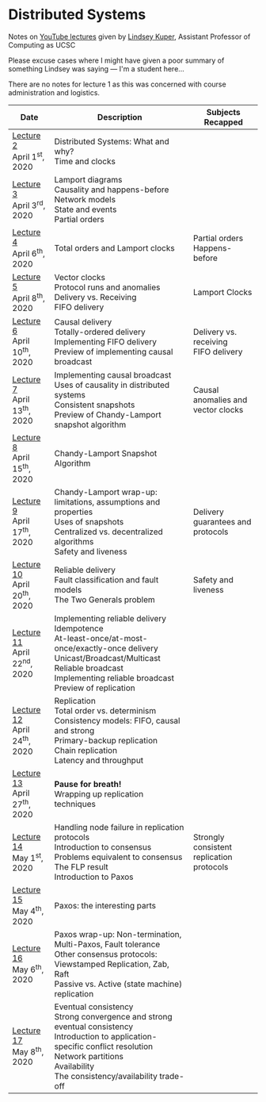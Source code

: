 # Distributed Systems

Notes on [YouTube lectures](https://www.youtube.com/user/lindseykuper/videos) given by [Lindsey Kuper](https://users.soe.ucsc.edu/~lkuper/), Assistant Professor of Computing as UCSC

Please excuse cases where I might have given a poor summary of something Lindsey was saying &mdash; I'm a student here...

There are no notes for lecture 1 as this was concerned with course administration and logistics.

|  Date | Description | Subjects Recapped |
|---|---|---|
| [Lecture 2](./Lecture%202.md)<br>April 1<sup>st</sup>, 2020 | Distributed Systems: What and why?<br>Time and clocks |
| [Lecture 3](./Lecture%203.md)<br>April 3<sup>rd</sup>, 2020| Lamport diagrams<br>Causality and happens-before<br>Network models<br>State and events<br>Partial orders
| [Lecture 4](./Lecture%204.md)<br>April 6<sup>th</sup>, 2020 | Total orders and Lamport clocks | Partial orders<br>Happens-before
| [Lecture 5](./Lecture%205.md)<br>April 8<sup>th</sup>, 2020 | Vector clocks<br>Protocol runs and anomalies<br>Delivery vs. Receiving<br>FIFO delivery | Lamport Clocks
| [Lecture 6](./Lecture%206.md)<br>April 10<sup>th</sup>, 2020 | Causal delivery<br>Totally-ordered delivery<br>Implementing FIFO delivery<br>Preview of implementing causal broadcast | Delivery vs. receiving<br>FIFO delivery
| [Lecture 7](./Lecture%207.md)<br>April 13<sup>th</sup>, 2020 | Implementing causal broadcast<br>Uses of causality in distributed systems<br>Consistent snapshots<br>Preview of Chandy-Lamport snapshot algorithm | Causal anomalies and vector clocks
| [Lecture 8](./Lecture%208.md)<br>April 15<sup>th</sup>, 2020 | Chandy-Lamport Snapshot Algorithm | 
| [Lecture 9](./Lecture%209.md)<br>April 17<sup>th</sup>, 2020 | Chandy-Lamport wrap-up: limitations, assumptions and properties<br>Uses of snapshots<br>Centralized vs. decentralized algorithms<br>Safety and liveness | Delivery guarantees and protocols
| [Lecture 10](./Lecture%2010.md)<br>April 20<sup>th</sup>, 2020 | Reliable delivery<br>Fault classification and fault models<br>The Two Generals problem | Safety and liveness
| [Lecture 11](./Lecture%2011.md)<br>April 22<sup>nd</sup>, 2020 | Implementing reliable delivery<br> Idempotence<br>At-least-once/at-most-once/exactly-once delivery<br>Unicast/Broadcast/Multicast<br>Reliable broadcast<br>Implementing reliable broadcast<br>Preview of replication
| [Lecture 12](./Lecture%2012.md)<br>April 24<sup>th</sup>, 2020 | Replication<br>Total order vs. determinism<br>Consistency models: FIFO, causal and strong<br>Primary-backup replication<br> Chain replication<br>Latency and throughput 
| [Lecture 13](./Lecture%2013.md)<br>April 27<sup>th</sup>, 2020 | **Pause for breath!**<br>Wrapping up replication techniques
| [Lecture 14](./Lecture%2014.md)<br>May 1<sup>st</sup>, 2020 | Handling node failure in replication protocols<br>Introduction to consensus<br>Problems equivalent to consensus<br>The FLP result<br>Introduction to Paxos | Strongly consistent replication protocols
| [Lecture 15](./Lecture%2015.md)<br>May 4<sup>th</sup>, 2020 | Paxos: the interesting parts
| [Lecture 16](./Lecture%2016.md)<br>May 6<sup>th</sup>, 2020 | Paxos wrap-up: Non-termination, Multi-Paxos, Fault tolerance<br>Other consensus protocols: Viewstamped Replication, Zab, Raft<br>Passive vs. Active (state machine) replication
| [Lecture 17](./Lecture%2017.md)<br>May 8<sup>th</sup>, 2020 | Eventual consistency<br>Strong convergence and strong eventual consistency<br>Introduction to application-specific conflict resolution<br>Network partitions<br>Availability<br>The consistency/availability trade-off


